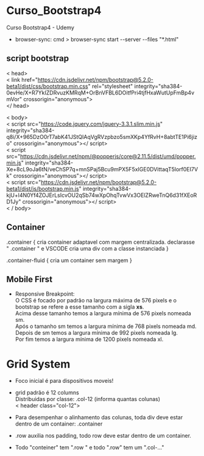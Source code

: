 # Curso_Bootstrap4
Curso Bootstrap4 - Udemy

* browser-sync: cmd > browser-sync start --server --files "*.html"

## script bootstrap <br>

< head> <br> < link href="https://cdn.jsdelivr.net/npm/bootstrap@5.2.0-beta1/dist/css/bootstrap.min.css" rel="stylesheet" integrity="sha384-0evHe/X+R7YkIZDRvuzKMRqM+OrBnVFBL6DOitfPri4tjfHxaWutUpFmBp4vmVor" crossorigin="anonymous"> <br> </ head> <br>

< body>  
< script src="https://code.jquery.com/jquery-3.3.1.slim.min.js" integrity="sha384-q8i/X+965DzO0rT7abK41JStQIAqVgRVzpbzo5smXKp4YfRvH+8abtTE1Pi6jizo" crossorigin="anonymous"></ script> <br>
< script src="https://cdn.jsdelivr.net/npm/@popperjs/core@2.11.5/dist/umd/popper.min.js" integrity="sha384-Xe+8cL9oJa6tN/veChSP7q+mnSPaj5Bcu9mPX5F5xIGE0DVittaqT5lorf0EI7Vk" crossorigin="anonymous"></ script> <br>
< script src="https://cdn.jsdelivr.net/npm/bootstrap@5.2.0-beta1/dist/js/bootstrap.min.js" integrity="sha384-kjU+l4N0Yf4ZOJErLsIcvOU2qSb74wXpOhqTvwVx3OElZRweTnQ6d31fXEoRD1Jy" crossorigin="anonymous"></ script> <br>
< / body>

## Container

.container { cria container adaptavel com margem centralizada. declarasse " .container " e VSCODE cria uma div com a classe instanciada } <br>

.container-fluid { cria um container sem margem }

## Mobile First

* Responsive Breakpoint: <br>
O CSS é focado por padrão na largura máxima de 576 pixels e o bootstrap se refere a esse tamanho com a sigla <strong>xs</strong>. <br>
Acima desse tamanho temos a largura mínima de 576 pixels nomeada sm. <br>
Após o tamanho sm temos a largura mínima de 768 pixels nomeada md. <br>
Depois de sm temos a largura mínima de 992 pixels nomeada lg. <br>
Por fim temos a largura mínima de 1200 pixels nomeada xl. <br>

# Grid System

* Foco inicial é para dispositivos moveis! 

* grid padrão é 12 columns <br>
Distribuidas por classe: .col-12 (informa quantas colunas) <br>
< header class="col-12"> <br>

* Para desempenhar o alinhamento das colunas, toda div deve estar dentro de um container: .container <br>
* .row auxilia nos padding, todo row deve estar dentro de um container. <br>

* Todo "conteiner" tem  ".row " e todo ".row" tem um ".col-..." 

